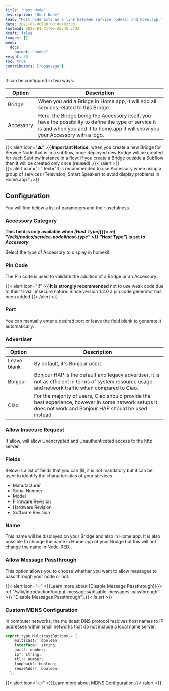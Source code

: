 ```yaml
---
title: "Host Node"
description: "Host Node"
lead: "Host node acts as a link between service node(s) and Home.app."
date: 2021-05-06T00:00:00+02:00
lastmod: 2022-01-21T09:36:45.374Z
draft: false
images: []
menu:
  docs:
    parent: "nodes"
weight: 30
toc: true
contributors: ["GogoVega"]
---
```


It can be configured in two ways:

| Option | Description |
|---|---|
| Bridge | When you add a Bridge in Home.app, it will add all services related to this Bridge. |
| Accessory | Here, the Bridge being the Accessory itself, you have the possibility to define the type of service it is and when you add it to home.app it will show you your Accessory with a logo. |

{{< alert icon="⚠️" >}}**Important Notice,** when you create a new Bridge for Service Node that is in a subflow, once deployed new Bridge will be created for each Subflow instance in a flow. If you create a Bridge outside a Subflow then it will be created only once (reused)..{{< /alert >}}
\
{{< alert icon="💡" text="It is recommended to use Accessory when using a group of services (Television, Smart Speaker) to avoid display problems in Home.app." />}}

## Configuration

You will find below a list of parameters and their usefulness.

### Accessory Category

**This field is only available when *[Host Type]({{< ref "/wiki/nodes/service-node#host-type" >}} "Host Type")* is set to *Accessory***

Select the type of Accessory to display in homekit.

### Pin Code

The Pin code is used to validate the addition of a Bridge or an Accessory.

{{< alert icon="‼️" >}}**It is strongly recommended** not to use weak code due to their trivial, insecure nature. Since version 1.2.0 a pin code generator has been added.{{< /alert >}}

### Port

You can manually enter a desired port or leave the field blank to generate it automatically.

### Advertiser

| Option | Description |
|---|---|
| Leave blank | By default, it's Bonjour used. |
| Bonjour | Bonjour HAP is the default and legacy advertiser, it is not as efficient in terms of system resource usage and network traffic when compared to Ciao. |
| Ciao | For the majority of users, Ciao should provide the best experience, however in some network setups it does not work and Bonjour HAP should be used instead. |

### Allow Insecure Request

If allow, will allow Unencrypted and Unauthenticated access to the http server.

### Fields

Below is a list of fields that you can fill, it is not mandatory but it can be used to identify the characteristics of your services.

- Manufacturer
- Serial Number
- Model
- Firmware Revision
- Hardware Revision
- Software Revision

### Name

This name will be displayed on your Bridge and also in Home.app. It is also possible to change the name in Home.app of your Bridge but this will not change the name in Node-RED.

### Allow Message Passthrough

This option allows you to choose whether you want to allow messages to pass through your node or not.

{{< alert icon="💡" >}}Learn more about [Disable Message Passthrough]({{< ref "/wiki/introduction/output-messages#disable-messages-passthrough" >}} "Disable Messages Passthrough").{{< /alert >}}

### Custom MDNS Configuration

In computer networks, the multicast DNS protocol resolves host names to IP addresses within small networks that do not include a local name server.

```js
export type MulticastOptions = {
    multicast?: boolean;
    interface?: string;
    port?: number;
    ip?: string;
    ttl?: number;
    loopback?: boolean;
    reuseAddr?: boolean;
  };
```

{{< alert icon="👉" >}}Learn more about [MDNS Configuration](https://github.com/mafintosh/multicast-dns).{{< /alert >}}
